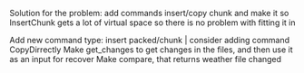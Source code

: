 Solution for the problem: add commands insert/copy chunk and make it so InsertChunk gets a lot of virtual space so there is no problem with fitting it in

Add new command type: insert packed/chunk | consider adding command CopyDirrectly
Make get_changes to get changes in the files, and then use it as an input for recover
Make compare, that returns weather file changed
